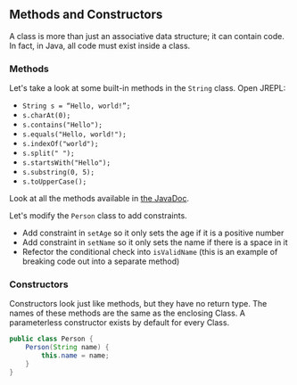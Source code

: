 ## Methods and Constructors

A class is more than just an associative data structure; it can contain code. In fact, in Java, all code must exist inside a class. 

### Methods
Let's take a look at some built-in methods in the `String` class. Open JREPL:

* `String s = “Hello, world!”;`
* `s.charAt(0);`
* `s.contains("Hello");`
* `s.equals("Hello, world!");`
* `s.indexOf("world");`
* `s.split(" ");`
* `s.startsWith("Hello");`
* `s.substring(0, 5);`
* `s.toUpperCase();`

Look at all the methods available in [the JavaDoc](https://docs.oracle.com/javase/8/docs/api/java/lang/String.html).

Let's modify the `Person` class to add constraints.

* Add constraint in `setAge` so it only sets the age if it is a positive number
* Add constraint in `setName` so it only sets the name if there is a space in it
* Refector the conditional check into `isValidName` (this is an example of breaking code out into a separate method)


### Constructors
Constructors look just like methods, but they have no return type. The names of these methods are the same as the enclosing Class. A parameterless constructor exists by default for every Class.

```java
public class Person {
    Person(String name) {
        this.name = name;
    }
}
```

